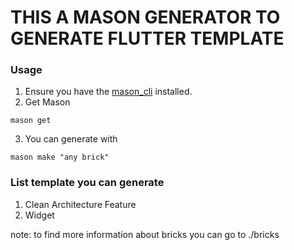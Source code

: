# THIS A MASON GENERATOR TO GENERATE FLUTTER TEMPLATE 

### Usage

1. Ensure you have the [mason_cli](https://pub.dev/packages/mason_cli) installed. 
2. Get Mason 
```
mason get
```
3. You can generate with
```
mason make "any brick"
``` 

### List template you can generate
1. Clean Architecture Feature
2. Widget

note: to find more information about bricks you can go to ./bricks
